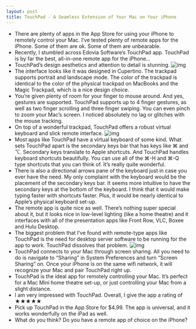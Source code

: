 ```yaml
---
layout: post
title: TouchPad - A Seamless Extension of Your Mac on Your iPhone
---
```

* There are plenty of apps in the App Store for using your iPhone to remotely control your Mac. I’ve tested plenty of remote apps for the iPhone. Some of them are ok. Some of them are unbearable.
* Recently, I stumbled across Edovia Software’s TouchPad app. TouchPad is by far the best, all-in-one remote app for the iPhone…
* TouchPad’s design aesthetics and attention to detail is stunning.
![img](http://media.idownloadblog.com/wp-content/uploads/2010/10/TouchPad-Trackpad-e1287369361831.png)
* The interface looks like it was designed in Cupertino. The trackpad supports portrait and landscape mode. The color of the trackpad is identical to the color of the physical trackpad on MacBooks and the Magic Trackpad, which is a nice design choice.
* You’re given plenty of room for your finger to mouse around. And yes, gestures are supported. TouchPad supports up to 4 finger gestures, as well as two finger scrolling and three finger swiping. You can even pinch to zoom your Mac’s screen. I noticed absolutely no lag or glitches with the mouse tracking.
* On top of a wonderful trackpad, TouchPad offers a robust virtual keyboard and slick remote interface.
![img](http://media.idownloadblog.com/wp-content/uploads/2010/10/TouchPad-Keyboard-e1287369763542.png)
* Most apps like TouchPad have a virtual keyboard of some kind. What sets TouchPad apart is the secondary keys bar that has keys like ⌘ and ⌥. Secondary keys translate to Apple shortcuts. And TouchPad handles keyboard shortcuts beautifully. You can use all of the ⌘-H and ⌘-Q type shortcuts that you can think of. It’s really quite wonderful.
* There is also a directional arrows pane of the keyboard just in case you ever have the need. My only complaint with the keyboard would be the placement of the secondary keys bar. It seems more intuitive to have the secondary keys at the bottom of the keyboard. I think that it would make typing faster with shortcuts faster. Plus, it would be nearly identical to Apple’s physical keyboard set-up.
* The remote app is quite nice as well. There’s nothing super special about it, but it looks nice in low-level lighting (like a home theatre) and it interfaces with all of the presentation apps like Front Row, VLC, Boxee and Hulu Desktop.
* The biggest problem that I’ve found with remote-type apps like TouchPad is the need for desktop server software to be running for the app to work. TouchPad dissolves that problem.
![img](http://media.idownloadblog.com/wp-content/uploads/2010/10/TouchPad-Servers-e1287370639485.png)
* TouchPad connects to your Mac through screen sharing. All you need to do is navigate to “Sharing” in System Preferences and turn “Screen Sharing” on. Once your iPhone is on the same wifi network, it will recognize your Mac and pair TouchPad right up.
* TouchPad is the ideal app for remotely controlling your Mac. It’s perfect for a Mac Mini home theatre set-up, or just controlling your Mac from a slight distance.
* I am very impressed with TouchPad. Overall, I give the app a rating of ★★★★★
* Pick up TouchPad in the App Store for $4.99. The app is universal, and it works wonderfully on the iPad as well.
* What do you think? Do you have a remote app of choice on the iPhone?

